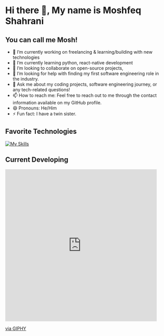 # Hi there 👋, My name is Moshfeq Shahrani
## You can call me Mosh!




- 🔭 I’m currently working on freelancing & learning/building with new technologies
- 🌱 I’m currently learning python, react-native development
- 👯 I’m looking to collaborate on open-source projects, 
- 🤔 I’m looking for help with finding my first software engineering role in the industry.
- 💬 Ask me about my coding projects, software engineering journey, or any tech-related questions!
- 📫 How to reach me: Feel free to reach out to me through the contact information available on my GitHub profile.
- 😄 Pronouns: He/Him
- ⚡ Fun fact: I have a twin sister.


## Favorite Technologies
[![My Skills](https://skillicons.dev/icons?i=js,html,css,python,postgres,mysql,mongodb,aws,react,bootstrap,nextjs,django,&perline=4&theme=dark)](https://skillicons.dev)

## Current Developing
<iframe src="https://giphy.com/embed/Us4BQNQoGJ59PPE4NM" width="480" height="480" frameBorder="0" class="giphy-embed" allowFullScreen></iframe><p><a href="https://giphy.com/gifs/app-store-grindstone-apple-Us4BQNQoGJ59PPE4NM">via GIPHY</a></p>


<br></br>




